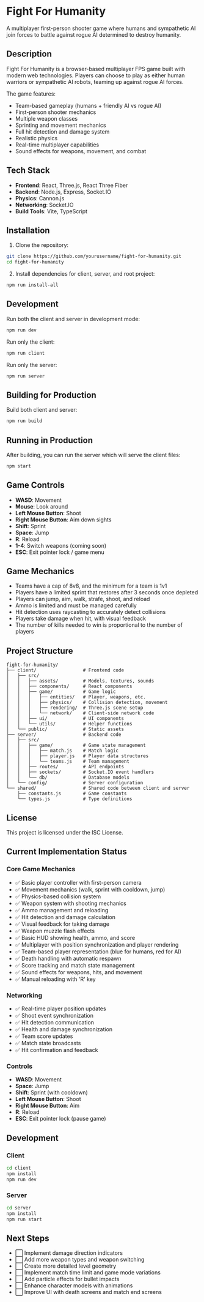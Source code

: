 # Fight For Humanity

A multiplayer first-person shooter game where humans and sympathetic AI join forces to battle against rogue AI determined to destroy humanity.

## Description

Fight For Humanity is a browser-based multiplayer FPS game built with modern web technologies. Players can choose to play as either human warriors or sympathetic AI robots, teaming up against rogue AI forces.

The game features:
- Team-based gameplay (humans + friendly AI vs rogue AI)
- First-person shooter mechanics
- Multiple weapon classes
- Sprinting and movement mechanics
- Full hit detection and damage system
- Realistic physics
- Real-time multiplayer capabilities
- Sound effects for weapons, movement, and combat

## Tech Stack

- **Frontend**: React, Three.js, React Three Fiber
- **Backend**: Node.js, Express, Socket.IO
- **Physics**: Cannon.js
- **Networking**: Socket.IO
- **Build Tools**: Vite, TypeScript

## Installation

1. Clone the repository:
```bash
git clone https://github.com/yourusername/fight-for-humanity.git
cd fight-for-humanity
```

2. Install dependencies for client, server, and root project:
```bash
npm run install-all
```

## Development

Run both the client and server in development mode:
```bash
npm run dev
```

Run only the client:
```bash
npm run client
```

Run only the server:
```bash
npm run server
```

## Building for Production

Build both client and server:
```bash
npm run build
```

## Running in Production

After building, you can run the server which will serve the client files:
```bash
npm start
```

## Game Controls

- **WASD**: Movement
- **Mouse**: Look around
- **Left Mouse Button**: Shoot
- **Right Mouse Button**: Aim down sights
- **Shift**: Sprint
- **Space**: Jump
- **R**: Reload
- **1-4**: Switch weapons (coming soon)
- **ESC**: Exit pointer lock / game menu

## Game Mechanics

- Teams have a cap of 8v8, and the minimum for a team is 1v1
- Players have a limited sprint that restores after 3 seconds once depleted
- Players can jump, aim, walk, strafe, shoot, and reload
- Ammo is limited and must be managed carefully
- Hit detection uses raycasting to accurately detect collisions
- Players take damage when hit, with visual feedback
- The number of kills needed to win is proportional to the number of players

## Project Structure

```
fight-for-humanity/
├── client/                 # Frontend code
│   ├── src/
│   │   ├── assets/         # Models, textures, sounds
│   │   ├── components/     # React components
│   │   ├── game/           # Game logic
│   │   │   ├── entities/   # Player, weapons, etc.
│   │   │   ├── physics/    # Collision detection, movement
│   │   │   ├── rendering/  # Three.js scene setup
│   │   │   └── network/    # Client-side network code
│   │   ├── ui/             # UI components
│   │   └── utils/          # Helper functions
│   └── public/             # Static assets
├── server/                 # Backend code
│   ├── src/
│   │   ├── game/           # Game state management
│   │   │   ├── match.js    # Match logic
│   │   │   ├── player.js   # Player data structures
│   │   │   └── teams.js    # Team management
│   │   ├── routes/         # API endpoints
│   │   ├── sockets/        # Socket.IO event handlers
│   │   └── db/             # Database models
│   └── config/             # Server configuration
└── shared/                 # Shared code between client and server
    ├── constants.js        # Game constants
    └── types.js            # Type definitions
```

## License

This project is licensed under the ISC License.

## Current Implementation Status

### Core Game Mechanics
- ✅ Basic player controller with first-person camera
- ✅ Movement mechanics (walk, sprint with cooldown, jump)
- ✅ Physics-based collision system
- ✅ Weapon system with shooting mechanics
- ✅ Ammo management and reloading
- ✅ Hit detection and damage calculation
- ✅ Visual feedback for taking damage
- ✅ Weapon muzzle flash effects
- ✅ Basic HUD showing health, ammo, and score
- ✅ Multiplayer with position synchronization and player rendering
- ✅ Team-based player representation (blue for humans, red for AI)
- ✅ Death handling with automatic respawn
- ✅ Score tracking and match state management
- ✅ Sound effects for weapons, hits, and movement
- ✅ Manual reloading with 'R' key

### Networking
- ✅ Real-time player position updates
- ✅ Shoot event synchronization
- ✅ Hit detection communication
- ✅ Health and damage synchronization
- ✅ Team score updates
- ✅ Match state broadcasts
- ✅ Hit confirmation and feedback

### Controls
- **WASD**: Movement
- **Space**: Jump
- **Shift**: Sprint (with cooldown)
- **Left Mouse Button**: Shoot
- **Right Mouse Button**: Aim
- **R**: Reload
- **ESC**: Exit pointer lock (pause game)

## Development

### Client
```bash
cd client
npm install
npm run dev
```

### Server
```bash
cd server
npm install
npm run start
```

## Next Steps
- ⬜ Implement damage direction indicators
- ⬜ Add more weapon types and weapon switching
- ⬜ Create more detailed level geometry
- ⬜ Implement match time limit and game mode variations
- ⬜ Add particle effects for bullet impacts
- ⬜ Enhance character models with animations
- ⬜ Improve UI with death screens and match end screens